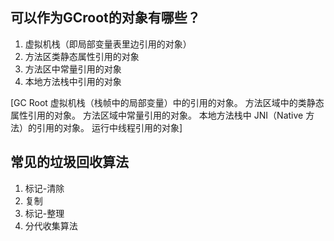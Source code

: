 ## 可以作为GCroot的对象有哪些？
1. 虚拟机栈（即局部变量表里边引用的对象）
2. 方法区类静态属性引用的对象
3. 方法区中常量引用的对象
4. 本地方法栈中引用的对象

[GC Root
虚拟机栈（栈帧中的局部变量）中的引用的对象。
方法区域中的类静态属性引用的对象。
方法区域中常量引用的对象。
本地方法栈中 JNI（Native 方法）的引用的对象。
运行中线程引用的对象]

## 常见的垃圾回收算法
1. 标记-清除
2. 复制
3. 标记-整理
4. 分代收集算法
